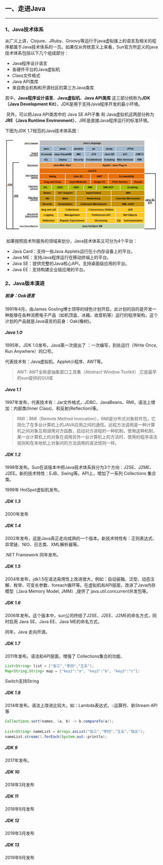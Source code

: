 ## 一、走进Java

------

### 1、Java技术体系

​	从广义上讲，Clojure、JRuby、Groovy等运行于java虚拟接上的语言及相关的程序都属于Java技术体系的一员。如果仅从传统意义上来看，Sun官方所定义的java技术体系包括以下几个组成部分：

- Java程序设计语言
- 各硬件平台的Java虚拟机
- Class文件格式
- Java API类库
- 来自商业机构和开源社区的第三方Java类库



​	其中，**Java程序设计语言**、**Java虚拟机**、**Java API类库** 这三部分统称为**JDK（Java Development Kit）**，JDK是用于支持Java程序开发的最小环境。

​	另外，可以把Java API类库中的 Java SE API子集 和 Java虚拟机这两部分称为**JRE（Java Runtime Environment）**，JRE是直接Java程序运行的标准环境。



下图为JDK 1.7规范的Java技术体系图：

![Java技术体系图](Java技术体系图.png)



​	如果按照技术所服务的领域来划分，Java技术体系又可分为4个平台：

- Java Card：支持一些Java Applets运行在小内存设备上的平台。
- Java ME：支持Java程序运行在移动终端上的平台。
- Java SE：提供完整的Java核心API，支持桌面级应用的平台。
- Java EE：支持构建企业级应用的平台。



### 2、Java版本演进

##### 前身：Oak语言

1991年4月，由James Gosling博士领导的绿色计划开启，此计划的目的是开发一种能够在各种消费电子产品（如机顶盒、冰箱、收音机等）运行的程序架构，这个计划的产品就是Java语言的前身：Oak(橡树)。

##### Java 1.0

1995年，JDK 1.0发布，Java第一次提出了 ：一次编写，到处运行（Write Once, Run Anywhere）的口号。

代表技术有：Java虚拟机、Applet小程序、AWT等。

> AWT:  AWT全称是抽象窗口工具集（Abstract Window Toolkit）,它是最早的sun提供的GUI库

##### Java 1.1

1997年发布，代表技术有：Jar文件格式，JDBC、JavaBeans、RMI，语法上增加：内部类(Inner Class)、和反射(Reflection)等。

> RMI：RMI（Remote Method Invocation），RMI是分布式对象软件包，它简化了在多台计算机上的JAVA应用之间的通信。远程方法调用是一种计算机之间对象互相调用对方函数，启动对方进程的一种机制，使用这种机制，某一台计算机上的对象在调用另外一台计算机上的方法时，使用的程序语法规则和在本地机上对象间的方法调用的语法规则一样。

##### JDK 1.2

1998年发布。Sun在该版本中把Java技术体系拆分为3个方向：J2SE、J2ME、J2EE。新的技术特性：EJB、Swing等。API上，增加了一系列 Collections 集合类。

1999年 HotSpot虚拟机发布。

##### JDK 1.3

2000年发布

##### JDK 1.4

2002年发布，这是Java真正走向成熟的一个版本。新技术特性有：正则表达式、异常链、NIO、日志类、XML解析器等。

.NET Framework 同年发布。

##### JDK 1.5

2004年发布，jdk1.5在语法易用性上改进很大，例如：自动装箱、泛型、动态注解、枚举、可变长参数、foreach循环等。在虚拟机和API层面，改进了Java内存模型（Java Memory Model, JMM）,提供了 java.util.concurrent并发包等。

##### JDK 1.6

2006年发布。这个版本中，sun公司终结了J2SE、J2EE、J2ME的命名方式，同时启用 Java SE、Java EE、Java ME的命名方式。

同年，Java 走向开源。

##### JDK 1.7

2011年发布。语法和API层面，增强了 Collections集合的功能、

```java
List<String> list = ["张三","李四","王五"];
Map<String,String> map = {"key1":"a", "key2":"b", "key3":"c"};
```

Switch支持String

##### JDK 1.8

2014年发布。语法上改进比较大，如：Lambda表达式、::运算符、新Stream API等

```java
Collections.sort(names, (a, b) -> b.compareTo(a));

List<String> nameList = Arrays.asList("张三","李四","王五","钱五");
nameList.stream().forEach(System.out::println);
```



##### JDK 9

2017年发布。

##### JDK 10

2018年3月发布

##### JDK 11

2018年9月发布

##### JDK 12

2019年3月发布

##### JDK 13

2019年9月发布